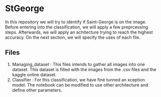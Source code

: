 # StGeorge
In this repository we will try to identify if Saint-George is on the image. Before entering into the classification, we will apply a few preprcessing steps. Afterwards, we will apply an achitecture trying to reach the highest accuracy. On the next section, we will specify the uses of each file. 

## Files 
1. Managing_dataset : This files intends to gather all images into one dataset. This dataset is filled with the images from the .csv files and the kaggle online dataset. 
2. Classifier : For this classification, we have fine tunned an xception model. The notebook can be modified to use other architecture and define other parameters.
